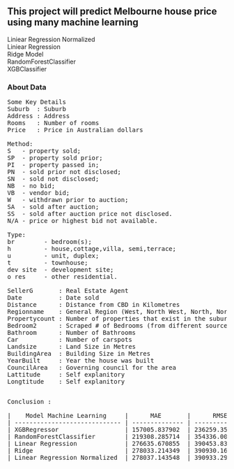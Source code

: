 ## This project will predict Melbourne house price using many machine learning

Liniear Regression Normalized <br>
Liniear Regression <br>
Ridge Model <br>
RandomForestClassifier <br>
XGBClassifier <br>

### About Data

<pre>
Some Key Details
Suburb  : Suburb
Address : Address
Rooms   : Number of rooms
Price   : Price in Australian dollars

Method:
S   - property sold;
SP  - property sold prior;
PI  - property passed in;
PN  - sold prior not disclosed;
SN  - sold not disclosed;
NB  - no bid;
VB  - vendor bid;
W   - withdrawn prior to auction;
SA  - sold after auction;
SS  - sold after auction price not disclosed.
N/A - price or highest bid not available.

Type:
br        - bedroom(s);
h         - house,cottage,villa, semi,terrace;
u         - unit, duplex;
t         - townhouse;
dev site  - development site;
o res     - other residential.

SellerG       : Real Estate Agent
Date          : Date sold
Distance      : Distance from CBD in Kilometres
Regionname    : General Region (West, North West, North, North east …etc)
Propertycount : Number of properties that exist in the suburb.
Bedroom2      : Scraped # of Bedrooms (from different source)
Bathroom      : Number of Bathrooms
Car           : Number of carspots
Landsize      : Land Size in Metres
BuildingArea  : Building Size in Metres
YearBuilt     : Year the house was built
CouncilArea   : Governing council for the area
Lattitude     : Self explanitory
Longtitude    : Self explanitory
<pre>

Conclusion :

|    Model Machine Learning     |      MAE	     |      RMSE      | R2-score  |
| ----------------------------- | -------------- | -------------- | --------- |
| XGBRegressor                  | 157005.837902  | 236259.353358  | 0.854719  |
| RandomForestClassifier        | 219308.285714  | 354336.009620  | 0.673216  |
| Linear Regression             | 276635.670855  | 390453.838965  | 0.603202  |
| Ridge                         | 278033.214349	 | 390930.162533  | 0.602234  | 
| Linear Regression Normalized  | 278037.143548  | 390933.299419  | 0.602227  |
